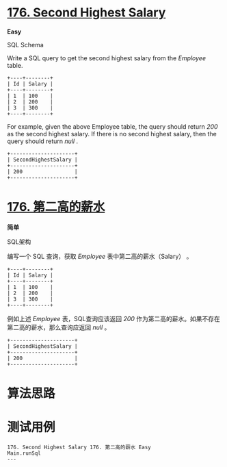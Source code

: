 # [176. Second Highest Salary][enTitle]

**Easy**

SQL Schema 



Write a SQL query to get the second highest salary from the  *Employee*  table.

```
+----+--------+
| Id | Salary |
+----+--------+
| 1  | 100    |
| 2  | 200    |
| 3  | 300    |
+----+--------+

```

For example, given the above Employee table, the query should return  *200*  as the second highest salary. If there is no second highest salary, then the query should return  *null* .

```
+---------------------+
| SecondHighestSalary |
+---------------------+
| 200                 |
+---------------------+

```


# [176. 第二高的薪水][cnTitle]

**简单**

SQL架构 



编写一个 SQL 查询，获取  *Employee*  表中第二高的薪水（Salary） 。

```
+----+--------+
| Id | Salary |
+----+--------+
| 1  | 100    |
| 2  | 200    |
| 3  | 300    |
+----+--------+

```

例如上述  *Employee*  表，SQL查询应该返回  *200*  作为第二高的薪水。如果不存在第二高的薪水，那么查询应返回  *null* 。

```
+---------------------+
| SecondHighestSalary |
+---------------------+
| 200                 |
+---------------------+

```




# 算法思路

# 测试用例
```
176. Second Highest Salary 176. 第二高的薪水 Easy
Main.runSql
---
```

[enTitle]: https://leetcode.com/problems/second-highest-salary/
[cnTitle]: https://leetcode-cn.com/problems/second-highest-salary/
